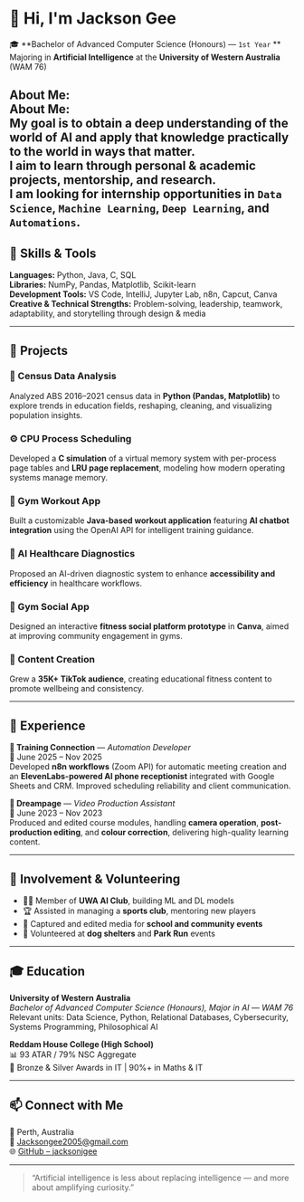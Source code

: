 # 🤖 Hi, I'm Jackson Gee

🎓 **Bachelor of Advanced Computer Science (Honours) — `1st Year` **  
Majoring in **Artificial Intelligence** at the **University of Western Australia** (WAM 76)

**About Me:**  
**About Me:**  
My goal is to obtain a deep understanding of the world of AI and apply that knowledge practically to the world in ways that matter.  
I aim to learn through personal & academic projects, mentorship, and research.  
I am looking for internship opportunities in **`Data Science`**, **`Machine Learning`**, **`Deep Learning`**, and **`Automations`**.
---

## 🧠 Skills & Tools

**Languages:** Python, Java, C, SQL  
**Libraries:** NumPy, Pandas, Matplotlib, Scikit-learn  
**Development Tools:** VS Code, IntelliJ, Jupyter Lab, n8n, Capcut, Canva  
**Creative & Technical Strengths:** Problem-solving, leadership, teamwork, adaptability, and storytelling through design & media

---

## 🚀 Projects

### 🧩 Census Data Analysis
Analyzed ABS 2016–2021 census data in **Python (Pandas, Matplotlib)** to explore trends in education fields, reshaping, cleaning, and visualizing population insights.

### ⚙️ CPU Process Scheduling
Developed a **C simulation** of a virtual memory system with per-process page tables and **LRU page replacement**, modeling how modern operating systems manage memory.

### 💪 Gym Workout App
Built a customizable **Java-based workout application** featuring **AI chatbot integration** using the OpenAI API for intelligent training guidance.

### 🧬 AI Healthcare Diagnostics
Proposed an AI-driven diagnostic system to enhance **accessibility and efficiency** in healthcare workflows.

### 🤝 Gym Social App
Designed an interactive **fitness social platform prototype** in **Canva**, aimed at improving community engagement in gyms.

### 📱 Content Creation
Grew a **35K+ TikTok audience**, creating educational fitness content to promote wellbeing and consistency.

---

## 💼 Experience

**🧠 Training Connection** — *Automation Developer*  
📅 June 2025 – Nov 2025  
Developed **n8n workflows** (Zoom API) for automatic meeting creation and an **ElevenLabs-powered AI phone receptionist** integrated with Google Sheets and CRM. Improved scheduling reliability and client communication.

**🎥 Dreampage** — *Video Production Assistant*  
📅 June 2023 – Nov 2023  
Produced and edited course modules, handling **camera operation**, **post-production editing**, and **colour correction**, delivering high-quality learning content.

---

## 🌱 Involvement & Volunteering

- 🧑‍💻 Member of **UWA AI Club**, building ML and DL models  
- 🏆 Assisted in managing a **sports club**, mentoring new players  
- 📸 Captured and edited media for **school and community events**  
- 🐾 Volunteered at **dog shelters** and **Park Run** events  

---

## 🎓 Education

**University of Western Australia**  
*Bachelor of Advanced Computer Science (Honours), Major in AI* — *WAM 76*  
Relevant units: Data Science, Python, Relational Databases, Cybersecurity, Systems Programming, Philosophical AI

**Reddam House College (High School)**  
📊 93 ATAR / 79% NSC Aggregate  
🏅 Bronze & Silver Awards in IT | 90%+ in Maths & IT  

---

## 📫 Connect with Me

📍 Perth, Australia  
📧 [Jacksongee2005@gmail.com](mailto:Jacksongee2005@gmail.com)  
🌐 [GitHub – jacksonjgee](https://github.com/jacksonjgee)

---

> “Artificial intelligence is less about replacing intelligence — and more about amplifying curiosity.”
